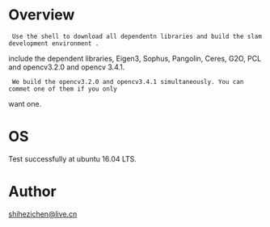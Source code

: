 # Overview
     Use the shell to download all dependentn libraries and build the slam development environment .
 include the dependent libraries, Eigen3, Sophus, Pangolin, Ceres, G2O, 
 PCL and  opencv3.2.0 and opencv 3.4.1.

     We build the opencv3.2.0 and opencv3.4.1 simultaneously. You can commet one of them if you only
want one.     
 
# OS
  Test successfully at ubuntu 16.04 LTS.

# Author
  shihezichen@live.cn
